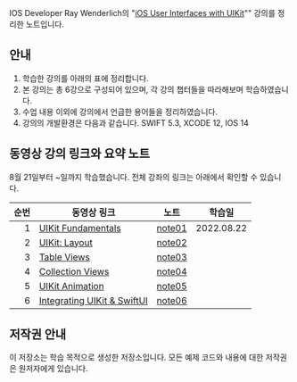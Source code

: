 IOS Developer Ray Wenderlich의 "[iOS User Interfaces with UIKit](https://www.raywenderlich.com/ios/paths/uikit)"" 강의를 정리한 노트입니다. 

## 안내

1. 학습한 강의를 아래의 표에 정리합니다.
2. 본 강의는 총 6강으로 구성되어 있으며, 각 강의 챕터들을 따라해보며 학습하였습니다.
3. 수업 내용 이외에 강의에서 언급한 용어들을 정리하였습니다. 
4. 강의의 개발환경은 다음과 같습니다. 
   SWIFT 5.3, XCODE 12, IOS 14

## 동영상 강의 링크와 요약 노트

8월 21일부터 ~일까지 학습했습니다. 전체 강좌의 링크는 아래에서 확인할 수 있습니다.

| 순번 | 동영상 링크                         | 노트        | 학습일        |
| -: | --------------------------------- | ----------- | ----------- |
|  1 | [UIKit Fundamentals](https://www.raywenderlich.com/16124941-uikit-fundamentals/lessons/1)                    | [note01]() | 2022.08.22 |
|  2 | [UIKit: Layout]()                            | [note02]() |  |
|  3 | [Table Views]()                           | [note03]() | |
|  4 | [Collection Views]()                           | [note04]() | |
|  5 | [UIKit Animation]()                        | [note05]() | |
|  6 | [Integrating UIKit & SwiftUI]()            | [note06]() | |

## 저작권 안내
이 저장소는 학습 목적으로 생성한 저장소입니다. 모든 예제 코드와 내용에 대한 저작권은 원저자에게 있습니다.
